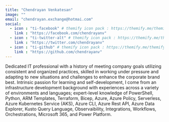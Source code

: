 ```yaml
---
title: "Chendrayan Venkatesan"
image: ""
email: "chendrayan.exchange@hotmai.com"
social:
  - icon : "ti-facebook" # themify icon pack : https://themify.me/themify-icons
    link : "https://facebook.com/chendrayanv"
  - icon : "ti-twitter-alt" # themify icon pack : https://themify.me/themify-icons
    link : "https://twitter.com/chendrayanv"
  - icon : "ti-github" # themify icon pack : https://themify.me/themify-icons
    link : "https://github.com/chendrayanv"
---
```

Dedicated IT professional with a history of meeting company goals utilizing consistent and organized practices, skilled in working under pressure and adapting to new situations and challenges to enhance the corporate brand best. Intrinsic passion for learning and self-development, I come from an infrastructure development background with experiences across a variety of environments and languages; expert-level knowledge of PowerShell, Python, ARM Templates, Terraform, Bicep, Azure, Azure
Policy, Serverless, Azure Kubernetes Service (AKS), Azure CLI, Azure Rest API, Azure Data Explorer, Kusto Query Language, Observaibility, Integrations, Workflows, Orchestrations, Microsoft 365, and Power Platform.
